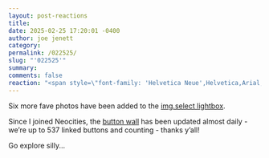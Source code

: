 ```yaml
---
layout: post-reactions
title: 
date: 2025-02-25 17:20:01 -0400
author: joe jenett
category: 
permalink: /022525/
slug: "'022525'"
summary: 
comments: false
reaction: "<span style=\"font-family: 'Helvetica Neue',Helvetica,Arial,sans-serif;font-weight:600;font-size:.85em;\">Reactions:</span><br><p><a href=\"https://toot.community/@jenett/114066942354911985#favorited-by-109326597713827183\"><img src=\"https://static.toot.community/cache/accounts/avatars/112/757/571/850/957/359/original/71a15e19bfc75e90.png\" alt=\"\" width=\"48\"><br><span style=\"font-size:.8em;\">Pamela</span></a></p>"
---
```

Six more fave photos have been added to the [img.select lightbox](https://bulltown.joejenett.com/img.select/).

Since I joined Neocities, the [button wall](https://bulltown.joejenett.com/links/) has been updated almost daily - we’re up to 537  linked buttons and counting - thanks y’all!

Go explore silly...


<a style="display:none;" href="https://brid.gy/publish/mastodon"><small>(cross-posted to mastodon)</small></a>